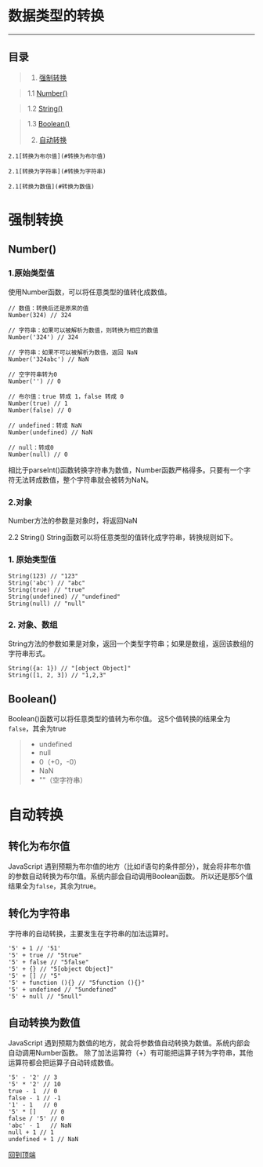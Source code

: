 ﻿# 数据类型的转换
---

## **目录**

>  1. [强制转换](#强制转换)  

>   1.1 [Number()](#number)  

>   1.2 [String()](#string)  

>   1.3 [Boolean()](#boolean)
> 
>  2. [自动转换](#自动转换)  

    2.1[转换为布尔值](#转换为布尔值)  
    
    2.1[转换为字符串](#转换为字符串)  
    
    2.1[转换为数值](#转换为数值)

# 强制转换
## Number()
### **1.原始类型值**
使用Number函数，可以将任意类型的值转化成数值。

    // 数值：转换后还是原来的值
    Number(324) // 324
    
    // 字符串：如果可以被解析为数值，则转换为相应的数值
    Number('324') // 324
    
    // 字符串：如果不可以被解析为数值，返回 NaN
    Number('324abc') // NaN
    
    // 空字符串转为0
    Number('') // 0
    
    // 布尔值：true 转成 1，false 转成 0
    Number(true) // 1
    Number(false) // 0
    
    // undefined：转成 NaN
    Number(undefined) // NaN
    
    // null：转成0
    Number(null) // 0
相比于parseInt()函数转换字符串为数值，Number函数严格得多。只要有一个字符无法转成数值，整个字符串就会被转为NaN。

### **2.对象**
Number方法的参数是对象时，将返回NaN

2.2 String()
String函数可以将任意类型的值转化成字符串，转换规则如下。
### **1. 原始类型值**

    String(123) // "123"
    String('abc') // "abc"
    String(true) // "true"
    String(undefined) // "undefined"
    String(null) // "null"
### **2. 对象、数组**
String方法的参数如果是对象，返回一个类型字符串；如果是数组，返回该数组的字符串形式。

    String({a: 1}) // "[object Object]"
    String([1, 2, 3]) // "1,2,3"
    
## Boolean()
Boolean()函数可以将任意类型的值转为布尔值。
这5个值转换的结果全为`false`，其余为true

>  - undefined
>  - null
>  - 0（+0，-0）
>  - NaN
>  - ""（空字符串）

# 自动转换
## 转化为布尔值
JavaScript 遇到预期为布尔值的地方（比如if语句的条件部分），就会将非布尔值的参数自动转换为布尔值。系统内部会自动调用Boolean函数。
所以还是那5个值结果全为`false`，其余为true。

## 转化为字符串
字符串的自动转换，主要发生在字符串的加法运算时。

    '5' + 1 // '51'
    '5' + true // "5true"
    '5' + false // "5false"
    '5' + {} // "5[object Object]"
    '5' + [] // "5"
    '5' + function (){} // "5function (){}"
    '5' + undefined // "5undefined"
    '5' + null // "5null"
    
## 自动转换为数值
JavaScript 遇到预期为数值的地方，就会将参数值自动转换为数值。系统内部会自动调用Number函数。
除了加法运算符（+）有可能把运算子转为字符串，其他运算符都会把运算子自动转成数值。

    '5' - '2' // 3
    '5' * '2' // 10
    true - 1  // 0
    false - 1 // -1
    '1' - 1   // 0
    '5' * []    // 0
    false / '5' // 0
    'abc' - 1   // NaN
    null + 1 // 1
    undefined + 1 // NaN
	
[回到顶端](#数据类型的转换)